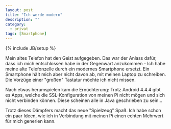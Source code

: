 ```yaml
---
layout: post
title: "Ich werde modern"
description: ""
category: 
  - privat
tags: [Smartphone]
---
```

{% include JB/setup %}

Mein altes Telefon hat den Geist aufgegeben. Das war der Anlass dafür, dass ich
mich entschlossen habe in  der Gegenwart anzukommen - Ich habe meine alte
Telefonzelle durch ein modernes Smartphone ersetzt. Ein Smartphone hält mich aber
nicht davon ab, mit meinen Laptop zu schreiben. Die Vorzüge einer "großen"
Tastatur möchte ich nicht missen.

Nach etwas herumspielen kam die Ernüchterung: Trotz Android 4.4.4 gibt es Apps, 
welche die SSL-Konfiguration von meinen Pi nicht mögen und sich nicht verbinden
können. Diese scheinen alle in Java geschrieben zu sein...

Trotz dieses Dämpfers macht das neue "Spielzeug" Spaß. Ich habe schon ein paar
Ideen, wie ich in Verbindung mit meinen Pi einen echten Mehrwert für mich 
generien kann.
